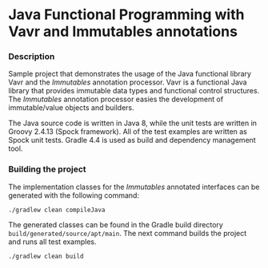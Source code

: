 # Java Functional Programming with Vavr and Immutables annotations

### Description

Sample project that demonstrates the usage of the Java functional library Vavr and the _Immutables_ annotation processor. Vavr is a functional Java
library that provides immutable data types and functional control structures. The _Immutables_ annotation processor easies the development of
immutable/value objects and builders.

The Java source code is written in Java 8, while the unit tests are written in Groovy 2.4.13 (Spock framework). All of the test examples are written
as Spock unit tests. Gradle 4.4 is used as build and dependency management tool.

### Building the project

The implementation classes for the _Immutables_ annotated interfaces can be generated with the following command:

```
./gradlew clean compileJava
```

The generated classes can be found in the Gradle build directory ``build/generated/source/apt/main``. The next command builds the project and runs all
test examples.

```
./gradlew clean build
```
